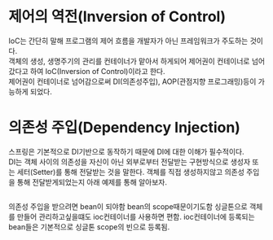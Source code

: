 # 제어의 역전(Inversion of Control)
IoC는 간단히 말해 프로그램의 제어 흐름을 개발자가 아닌 프레임워크가 주도하는 것이다.  
객체의 생성, 생명주기의 관리를 컨테이너가 맡아서 하게되어 제어권이 컨테이너로 넘어갔다고 하여 IoC(Inversion of Control)이라고 한다.  
제어권이 컨테이너로 넘어감으로써 DI(의존성주입), AOP(관점지향 프로그래밍)등이 가능하게 되었다.  

# 의존성 주입(Dependency Injection)
스프링은 기본적으로 DI기반으로 동작하기 때문에 DI에 대한 이해가 필수적이다.  
DI는 객체 사이의 의존성을 자신이 아닌 외부로부터 전달받는 구현방식으로 생성자 또는 세터(Setter)를 통해 전달받는 것을 말한다.
객체를 직접 생성하지않고 의존성 주입을 통해 전달받게되었는지 아래 예제를 통해 알아보자.  
~~~ java

~~~

의존성 주입을 받으려면 bean이 되야함
bean의 scope때문이기도함 
싱글톤으로 객체를 만들어 관리하고싶을떄도 ioc컨테이너를 사용하면 편함.
ioc컨테이너에 등록되는 bean들은 기본적으로 싱글톤 scope의 빈으로 등록됨.